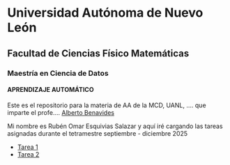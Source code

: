 # Universidad Autónoma de Nuevo León
## Facultad de Ciencias Físico Matemáticas
### Maestría en Ciencia de Datos

#### APRENDIZAJE AUTOMÁTICO
Este es el repositorio para la materia de AA de la MCD, UANL, .... que imparte el profe.... [Alberto Benavides](https://github.com/albertobenavides)

Mi nombre es Rubén Omar Esquivias Salazar y aquí iré cargando las tareas asignadas durante el tetramestre septiembre - diciembre 2025

- [Tarea 1](/tarea1)
- [Tarea 2](/tarea2)